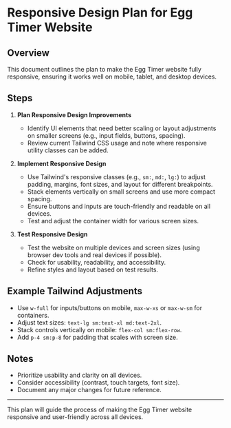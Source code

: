 # Responsive Design Plan for Egg Timer Website

## Overview
This document outlines the plan to make the Egg Timer website fully responsive, ensuring it works well on mobile, tablet, and desktop devices.

## Steps

1. **Plan Responsive Design Improvements**
   - Identify UI elements that need better scaling or layout adjustments on smaller screens (e.g., input fields, buttons, spacing).
   - Review current Tailwind CSS usage and note where responsive utility classes can be added.

2. **Implement Responsive Design**
   - Use Tailwind's responsive classes (e.g., `sm:`, `md:`, `lg:`) to adjust padding, margins, font sizes, and layout for different breakpoints.
   - Stack elements vertically on small screens and use more compact spacing.
   - Ensure buttons and inputs are touch-friendly and readable on all devices.
   - Test and adjust the container width for various screen sizes.

3. **Test Responsive Design**
   - Test the website on multiple devices and screen sizes (using browser dev tools and real devices if possible).
   - Check for usability, readability, and accessibility.
   - Refine styles and layout based on test results.

## Example Tailwind Adjustments
- Use `w-full` for inputs/buttons on mobile, `max-w-xs` or `max-w-sm` for containers.
- Adjust text sizes: `text-lg sm:text-xl md:text-2xl`.
- Stack controls vertically on mobile: `flex-col sm:flex-row`.
- Add `p-4 sm:p-8` for padding that scales with screen size.

## Notes
- Prioritize usability and clarity on all devices.
- Consider accessibility (contrast, touch targets, font size).
- Document any major changes for future reference.

---

This plan will guide the process of making the Egg Timer website responsive and user-friendly across all devices.
